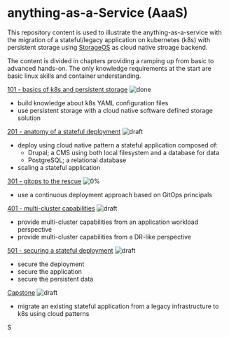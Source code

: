 # anything-as-a-Service (AaaS)
This repository content is used to illustrate the anything-as-a-service with the migration of a stateful/legacy application on kubernetes (k8s) with persistent storage using [StorageOS](https://storageos.com) as cloud native stroage backend.  

The content is divided in chapters providing a ramping up from basic to advanced hands-on. The only knowledge requirements at the start are basic linux skills and container understanding. 

[101 - basics of k8s and persistent storage](doc/101/) ![done](https://img.shields.io/badge/status-100%25-green)     
- build knowledge about k8s YAML configuration files                                
- use persistent storage with a cloud native software defined storage solution   

[201 - anatomy of a stateful deployment](doc/201/) ![draft](https://img.shields.io/badge/status-50%25-yellow)
- deploy using cloud native pattern a stateful application composed of:             
  - Drupal; a CMS using both local filesystem and a database for data
  - PostgreSQL; a relational database  
- scaling a stateful application      

[301 - gitops to the rescue](doc/301) ![0%](https://img.shields.io/badge/status-0%25-red)
- use a continuous deployment approach based on GitOps principals

[401 - multi-cluster capabilities]() ![draft](https://img.shields.io/badge/status-0%25-red)
- provide multi-cluster capabilities from an application workload perspective
- provide multi-cluster capabilities from a DR-like perspective

[501 - securing a stateful deployment]() ![draft](https://img.shields.io/badge/status-0%25-red)
- secure the deployment 
- secure the application
- secure the persistent data

[Capstone]() ![draft](https://img.shields.io/badge/status-0%25-red)
- migrate an existing stateful application from a legacy infrastructure to k8s using cloud patterns

S